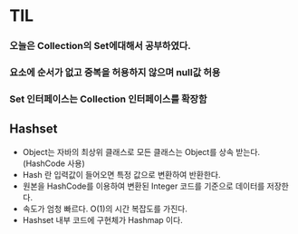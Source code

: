 # TIL

### 오늘은 Collection의 Set에대해서 공부하였다.

### 요소에 순서가 없고 중복을 허용하지 않으며 null값 허용

### Set 인터페이스는 Collection 인터페이스를 확장함

## Hashset

- Object는 자바의 최상위 클래스로 모든 클래스는 Object를 상속 받는다. (HashCode 사용)
- Hash 란 입력값이 들어오면 특정 값으로 변환하여 반환한다.
- 원본을 HashCode를 이용하여 변환된 Integer 코드를 기준으로 데이터를 저장한다.
- 속도가 엄청 빠르다. O(1)의 시간 복잡도를 가진다.
- Hashset 내부 코드에 구현체가 Hashmap 이다.
